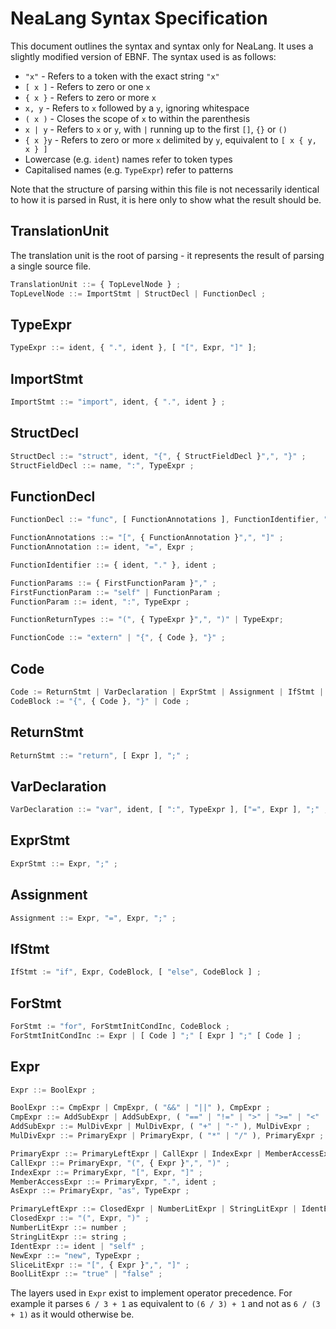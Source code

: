 # NeaLang Syntax Specification

This document outlines the syntax and syntax only for NeaLang. It uses a slightly modified version of EBNF.
The syntax used is as follows:

- `"x"` - Refers to a token with the exact string `"x"`
- `[ x ]` - Refers to zero or one `x`
- `{ x }` - Refers to zero or more `x`
- `x, y` - Refers to `x` followed by a `y`, ignoring whitespace
- `( x )` - Closes the scope of `x` to within the parenthesis
- `x | y` - Refers to `x` or `y`, with `|` running up to the first `[]`, `{}` or `()`
- `{ x }y` - Refers to zero or more `x` delimited by `y`, equivalent to `[ x { y, x } ]`
- Lowercase (e.g. `ident`) names refer to token types
- Capitalised names (e.g. `TypeExpr`) refer to patterns

Note that the structure of parsing within this file is not necessarily identical to how it is parsed in Rust, it is here only to show what the result should be.

## TranslationUnit
The translation unit is the root of parsing - it represents the result of parsing a single source file.
```js
TranslationUnit ::= { TopLevelNode } ;
TopLevelNode ::= ImportStmt | StructDecl | FunctionDecl ;
```

## TypeExpr
```js
TypeExpr ::= ident, { ".", ident }, [ "[", Expr, "]" ];
```

## ImportStmt
```js
ImportStmt ::= "import", ident, { ".", ident } ;
```

## StructDecl
```js
StructDecl ::= "struct", ident, "{", { StructFieldDecl }",", "}" ;
StructFieldDecl ::= name, ":", TypeExpr ;
```

## FunctionDecl
```js
FunctionDecl ::= "func", [ FunctionAnnotations ], FunctionIdentifier, "(", FunctionParams, ")", [ ":", FunctionReturnTypes ] FunctionCode ;

FunctionAnnotations ::= "[", { FunctionAnnotation }",", "]" ;
FunctionAnnotation ::= ident, "=", Expr ;

FunctionIdentifier ::= { ident, "." }, ident ;

FunctionParams ::= { FirstFunctionParam }"," ;
FirstFunctionParam ::= "self" | FunctionParam ;
FunctionParam ::= ident, ":", TypeExpr ;

FunctionReturnTypes ::= "(", { TypeExpr }",", ")" | TypeExpr;

FunctionCode ::= "extern" | "{", { Code }, "}" ;
```

## Code
```js
Code := ReturnStmt | VarDeclaration | ExprStmt | Assignment | IfStmt | ForStmt ;
CodeBlock := "{", { Code }, "}" | Code ;
```

## ReturnStmt
```js
ReturnStmt ::= "return", [ Expr ], ";" ;
```

## VarDeclaration
```js
VarDeclaration ::= "var", ident, [ ":", TypeExpr ], ["=", Expr ], ";" ;
```

## ExprStmt
```js
ExprStmt ::= Expr, ";" ;
```

## Assignment
```js
Assignment ::= Expr, "=", Expr, ";" ;
```

## IfStmt
```js
IfStmt := "if", Expr, CodeBlock, [ "else", CodeBlock ] ;
```

## ForStmt
```js
ForStmt := "for", ForStmtInitCondInc, CodeBlock ;
ForStmtInitCondInc := Expr | [ Code ] ";" [ Expr ] ";" [ Code ] ;
```

## Expr
```js
Expr ::= BoolExpr ;

BoolExpr ::= CmpExpr | CmpExpr, ( "&&" | "||" ), CmpExpr ;
CmpExpr ::= AddSubExpr | AddSubExpr, ( "==" | "!=" | ">" | ">=" | "<" | "<=" ), AddSubExpr ;
AddSubExpr ::= MulDivExpr | MulDivExpr, ( "+" | "-" ), MulDivExpr ;
MulDivExpr ::= PrimaryExpr | PrimaryExpr, ( "*" | "/" ), PrimaryExpr ;

PrimaryExpr ::= PrimaryLeftExpr | CallExpr | IndexExpr | MemberAccessExpr | AsExpr ;
CallExpr ::= PrimaryExpr, "(", { Expr }",", ")" ;
IndexExpr ::= PrimaryExpr, "[", Expr, "]" ;
MemberAccessExpr ::= PrimaryExpr, ".", ident ;
AsExpr ::= PrimaryExpr, "as", TypeExpr ;

PrimaryLeftExpr ::= ClosedExpr | NumberLitExpr | StringLitExpr | IdentExpr | NewExpr | SliceLitExpr | BoolLitExpr ;
ClosedExpr ::= "(", Expr, ")" ;
NumberLitExpr ::= number ;
StringLitExpr ::= string ;
IdentExpr ::= ident | "self" ;
NewExpr ::= "new", TypeExpr ;
SliceLitExpr ::= "[", { Expr }",", "]" ;
BoolLitExpr ::= "true" | "false" ;
```

The layers used in `Expr` exist to implement operator precedence. For example it parses `6 / 3 + 1` as equivalent to `(6 / 3) + 1` and not as `6 / (3 + 1)` as it would otherwise be.
